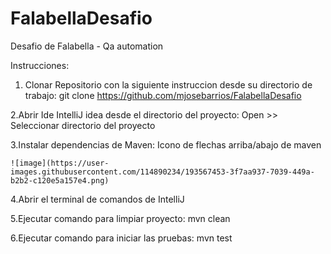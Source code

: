 # FalabellaDesafio
Desafio de Falabella - Qa automation

Instrucciones:
 1. Clonar Repositorio con la siguiente instruccion desde su directorio de trabajo: 
 git clone https://github.com/mjosebarrios/FalabellaDesafio
    
 2.Abrir Ide IntelliJ idea desde el directorio del proyecto:
 Open >> Seleccionar directorio del proyecto
  
  3.Instalar dependencias de Maven:
  Icono de flechas arriba/abajo de maven
  
    ![image](https://user-images.githubusercontent.com/114890234/193567453-3f7aa937-7039-449a-b2b2-c120e5a157e4.png)
    
    
    
    
  4.Abrir el terminal de comandos de IntelliJ
  
  5.Ejecutar comando para limpiar proyecto:
  mvn clean
    
  6.Ejecutar comando para iniciar las pruebas:
  mvn test

 
